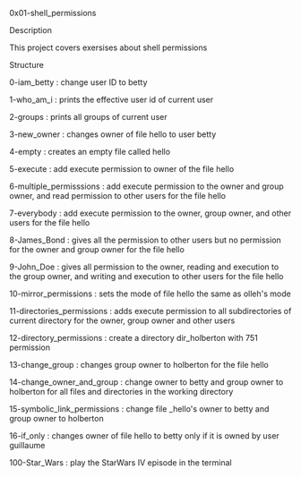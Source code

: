 0x01-shell_permissions

Description

This project covers exersises about shell permissions



Structure

0-iam_betty : change user ID to betty

1-who_am_i : prints the effective user id of current user

2-groups : prints all groups of current user

3-new_owner : changes owner of file hello to user betty

4-empty : creates an empty file called hello

5-execute : add execute permission to owner of the file hello

6-multiple_permisssions : add execute permission to the owner and group owner, and read permission to other users for the file hello

7-everybody : add execute permission to the owner, group owner, and other users for the file hello

8-James_Bond : gives all the permission to other users but no permission for the owner and group owner for the file hello

9-John_Doe : gives all permission to the owner, reading and execution to the group owner, and writing and execution to other users for the file hello

10-mirror_permissions : sets the mode of file hello the same as olleh's mode

11-directories_permissions : adds execute permission to all subdirectories of current directory for the owner, group owner and other users

12-directory_permissions : create a directory dir_holberton with 751 permission

13-change_group : changes group owner to holberton for the file hello

14-change_owner_and_group : change owner to betty and group owner to holberton for all files and directories in the working directory

15-symbolic_link_permissions : change file _hello's owner to betty and group owner to holberton

16-if_only : changes owner of file hello to betty only if it is owned by user guillaume

100-Star_Wars : play the StarWars IV episode in the terminal
